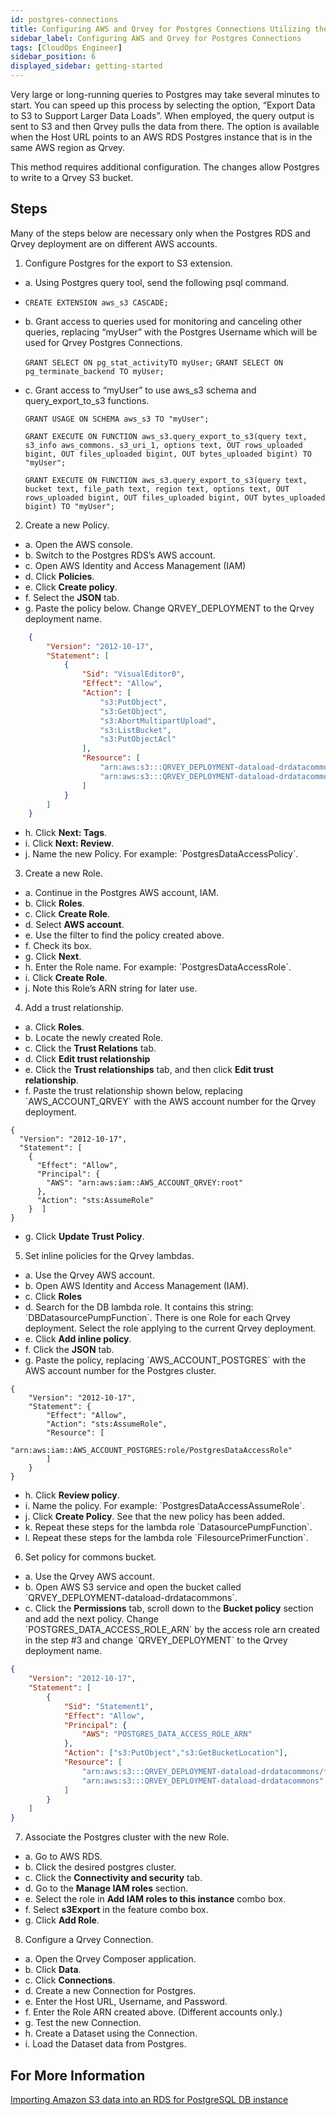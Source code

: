 ```yaml
---
id: postgres-connections
title: Configuring AWS and Qrvey for Postgres Connections Utilizing the Export to S3 Method
sidebar_label: Configuring AWS and Qrvey for Postgres Connections
tags: [CloudOps Engineer]
sidebar_position: 6
displayed_sidebar: getting-started
---
```


<div>
Very large or long-running queries to Postgres may take several minutes to start. You can speed up this process by selecting the option, “Export Data to S3 to Support Larger Data Loads”.  When employed, the query output is sent to S3 and then Qrvey pulls the data from there.  The option is available when the Host URL points to an AWS RDS Postgres instance that is in the same AWS region as Qrvey.

This method requires additional configuration.  The changes allow Postgres to write to a Qrvey S3 bucket.

## Steps

Many of the steps below are necessary only when the Postgres RDS and Qrvey deployment are on different AWS accounts.

1. Configure Postgres for the export to S3 extension.
<ul style={{listStyle: 'none', marginLeft: '20px'}}>
<li>a. Using Postgres query tool, send the following psql command.</li>
</ul>

<ul style={{listStyle: 'none', marginLeft: '50px'}}>
<li>

`CREATE EXTENSION aws_s3 CASCADE;`

</li>
</ul>



<ul style={{listStyle: 'none', marginLeft: '50px'}}>
<li>b. Grant access to queries used for monitoring and canceling other queries, replacing “myUser” with the Postgres Username which will be used for Qrvey Postgres Connections.</li>

`GRANT SELECT ON pg_stat_activityTO myUser;`
`GRANT SELECT ON pg_terminate_backend TO myUser;`
</ul>

<ul style={{listStyle: 'none', marginLeft: '50px'}}>
<li>c. Grant access to “myUser” to use aws_s3 schema and query_export_to_s3 functions.</li>

`GRANT USAGE ON SCHEMA aws_s3 TO "myUser";`

`GRANT EXECUTE ON FUNCTION aws_s3.query_export_to_s3(query text, s3_info aws_commons._s3_uri_1, options text, OUT rows_uploaded bigint, OUT files_uploaded bigint, OUT bytes_uploaded bigint) TO "myUser";`

`GRANT EXECUTE ON FUNCTION aws_s3.query_export_to_s3(query text, bucket text, file_path text, region text, options text, OUT rows_uploaded bigint, OUT files_uploaded bigint, OUT bytes_uploaded bigint) TO "myUser";`


</ul>



2. Create a new Policy.  
<ul style={{listStyle: 'none', marginLeft: '20px'}}>
<li>a. Open the AWS console.</li>
<li>b. Switch to the Postgres RDS’s AWS account.</li>
<li>c. Open AWS Identity and Access Management (IAM)</li>
<li>d. Click <b>Policies</b>.</li>
<li>e. Click <b>Create policy</b>.</li>
<li>f. Select the <b>JSON</b> tab.</li>
<li>g. Paste the policy below. Change QRVEY_DEPLOYMENT to the Qrvey deployment name.</li>
</ul>


```json
    {
        "Version": "2012-10-17",
        "Statement": [
            {
                "Sid": "VisualEditor0",
                "Effect": "Allow",
                "Action": [
                    "s3:PutObject",
                    "s3:GetObject",
                    "s3:AbortMultipartUpload",
                    "s3:ListBucket",
                    "s3:PutObjectAcl"
                ],
                "Resource": [
                    "arn:aws:s3:::QRVEY_DEPLOYMENT-dataload-drdatacommons/*",
                    "arn:aws:s3:::QRVEY_DEPLOYMENT-dataload-drdatacommons"
                ]
            }
        ]
    }
```

<ul style={{listStyle: 'none', marginLeft: '60px'}}>
<li>h. Click <b>Next: Tags</b>.</li>
<li>i. Click <b>Next: Review</b>.</li>
<li>j. Name the new Policy.  For example: `PostgresDataAccessPolicy`.</li>
</ul>

3. Create a new Role.  
<ul style={{listStyle: 'none', marginLeft: '20px'}}>
<li>a. Continue in the Postgres AWS account, IAM.</li>
<li>b. Click <b>Roles</b>.</li>
<li>c. Click <b>Create Role</b>.</li>
<li>d. Select <b>AWS account</b>.</li>
<li>e. Use the filter to find the policy created above.</li>
<li>f. Check its box.</li>
<li>g. Click <b>Next</b>.</li>
<li>h. Enter the Role name.  For example: `PostgresDataAccessRole`.</li>
<li>i. Click <b>Create Role</b>.</li>
<li>j. Note this Role’s ARN string for later use.</li>
</ul>

4. Add a trust relationship.  
<ul style={{listStyle: 'none', marginLeft: '20px'}}>
<li>a. Click <b>Roles</b>.</li>
<li>b. Locate the newly created Role.</li>
<li>c. Click the <b>Trust Relations</b> tab.</li>
<li>d. Click <b>Edit trust relationship</b></li>
<li>e. Click the <b>Trust relationships</b> tab, and then click <b>Edit trust relationship</b>.</li>
<li>f. Paste the trust relationship shown below, replacing `AWS_ACCOUNT_QRVEY` with the AWS account number for the Qrvey deployment.</li>
</ul>

```
{
  "Version": "2012-10-17",
  "Statement": [
    {
      "Effect": "Allow",
      "Principal": {
        "AWS": "arn:aws:iam::AWS_ACCOUNT_QRVEY:root"
      },
      "Action": "sts:AssumeRole"
    }  ]
}
```
<ul style={{listStyle: 'none', marginLeft: '50px'}}>
<li>g. Click <b>Update Trust Policy</b>.</li>
</ul>

5. Set inline policies for the Qrvey lambdas.  
<ul style={{listStyle: 'none', marginLeft: '20px'}}>
<li>a. Use the Qrvey AWS account.</li>
<li>b. Open AWS Identity and Access Management (IAM).</li>
<li>c. Click <b>Roles</b></li>
<li>d. Search for the DB lambda role.  It contains this string: `DBDatasourcePumpFunction`.  There is one Role for each Qrvey deployment.  Select the role applying to the current Qrvey deployment.</li>
<li>e. Click <b>Add inline policy</b>.</li>
<li>f. Click the <b>JSON</b> tab.</li>
<li>g. Paste the policy, replacing `AWS_ACCOUNT_POSTGRES` with the AWS account number for the Postgres cluster.</li>
</ul>

```
{
    "Version": "2012-10-17",
    "Statement": {
        "Effect": "Allow",
        "Action": "sts:AssumeRole",
        "Resource": [
            "arn:aws:iam::AWS_ACCOUNT_POSTGRES:role/PostgresDataAccessRole"
        ]
    }
}
```
<ul style={{listStyle: 'none', marginLeft: '60px'}}>
<li>h. Click <b>Review policy</b>.</li>
<li>i. Name the policy.  For example: `PostgresDataAccessAssumeRole`.</li>
<li>j. Click <b>Create Policy</b>.  See that the new policy has been added.</li>
<li>k. Repeat these steps for the lambda role `DatasourcePumpFunction`.</li>
<li>l. Repeat these steps for the lambda role `FilesourcePrimerFunction`.</li>
</ul>

6. Set policy for commons bucket.
<ul style={{listStyle: 'none', marginLeft: '20px'}}>
<li>a. Use the Qrvey AWS account.</li>
<li>b. Open AWS S3 service and open the bucket called `QRVEY_DEPLOYMENT-dataload-drdatacommons`.</li>
<li>c. Click the <b>Permissions</b> tab, scroll down to the <b>Bucket policy</b> section and add the next policy. Change `POSTGRES_DATA_ACCESS_ROLE_ARN` by the access role arn created in the step #3 and change `QRVEY_DEPLOYMENT` to the Qrvey deployment name.</li>
</ul>

```json
{
    "Version": "2012-10-17",
    "Statement": [
        {
            "Sid": "Statement1",
            "Effect": "Allow",
            "Principal": {
                "AWS": "POSTGRES_DATA_ACCESS_ROLE_ARN"
            },
            "Action": ["s3:PutObject","s3:GetBucketLocation"],
            "Resource": [
                "arn:aws:s3:::QRVEY_DEPLOYMENT-dataload-drdatacommons/*",
                "arn:aws:s3:::QRVEY_DEPLOYMENT-dataload-drdatacommons"
            ]
        }
    ]
}
```

7. Associate the Postgres cluster with the new Role.
<ul style={{listStyle: 'none', marginLeft: '20px'}}>
<li>a. Go to AWS RDS.</li>
<li>b. Click the desired postgres cluster.</li>
<li>c. Click the <b>Connectivity and security</b> tab.</li>
<li>d. Go to the <b>Manage IAM roles</b> section.</li>
<li>e. Select the role in <b>Add IAM roles to this instance</b> combo box.</li>
<li>f. Select <b>s3Export</b> in the feature combo box.</li>
<li>g. Click <b>Add Role</b>.</li>
</ul>



8. Configure a Qrvey Connection.
<ul style={{listStyle: 'none', marginLeft: '20px'}}>
<li>a. Open the Qrvey Composer application.</li>
<li>b. Click <b>Data</b>.</li>
<li>c. Click <b>Connections</b>.</li>
<li>d. Create a new Connection for Postgres.</li>
<li>e. Enter the Host URL, Username, and Password.</li>
<li>f. Enter the Role ARN created above.   (Different accounts only.)</li>
<li>g. Test the new Connection.</li>
<li>h. Create a Dataset using the Connection.  </li>
<li>i. Load the Dataset data from Postgres.</li>
</ul>


## For More Information
[Importing Amazon S3 data into an RDS for PostgreSQL DB instance](https://docs.aws.amazon.com/AmazonRDS/latest/UserGuide/USER_PostgreSQL.S3Import.html)



</div>